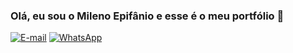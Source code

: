 ### Olá, eu sou o Mileno Epifânio e esse é o meu portfólio 👋

[![E-mail](https://img.shields.io/badge/Gmail-D14836?style=for-the-badge&logo=gmail&logoColor=white)](mileno.alexandre86@gmail.com)
[![WhatsApp](https://img.shields.io/badge/WhatsApp-25D366?style=for-the-badge&logo=whatsapp&logoColor=white)](https://api.whatsapp.com/send?phone=5584987650731)
<!--
**milenoepifanio/milenoepifanio** is a ✨ _special_ ✨ repository because its `README.md` (this file) appears on your GitHub profile.

Here are some ideas to get you started:

- 🔭 I’m currently working on ...
- 🌱 I’m currently learning ...
- 👯 I’m looking to collaborate on ...
- 🤔 I’m looking for help with ...
- 💬 Ask me about ...
- 📫 How to reach me: ...
- 😄 Pronouns: ...
- ⚡ Fun fact: ...
-->
